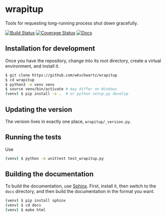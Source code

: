 # wrapitup
Tools for requesting long-running process shut down gracefully.

[![Build Status](https://travis-ci.org/wkschwartz/wrapitup.svg?branch=master)](https://travis-ci.org/wkschwartz/wrapitup)
[![Coverage Status](https://coveralls.io/repos/github/wkschwartz/wrapitup/badge.svg?branch=master)](https://coveralls.io/github/wkschwartz/wrapitup?branch=master)
[![Docs](https://readthedocs.org/projects/wrapitup/badge/?version=latest)](https://wrapitup.readthedocs.io/en/latest/?badge=latest)

## Installation for development

Once you have the repository, change into its root directory, create a virtual
environment, and install it.

```bash
$ git clone https://github.com/wkschwartz/wrapitup
$ cd wrapitup
$ python3 -m venv venv
$ source venv/bin/activate # may differ on Windows
(venv) $ pip install -e .  # or python setup.py develop
```

## Updating the version

The version lives in exactly one place, `wrapitup/_version.py`.

## Running the tests

Use
```bash
(venv) $ python -m unittest test_wrapitup.py
```

## Building the documentation

To build the documentation, use [Sphinx](http://www.sphinx-doc.org).
First, install it, then switch to the `docs` directory, and then build the
documentation in the format you want.
```bash
(venv) $ pip install sphinx
(venv) $ cd docs
(venv) $ make html
```
